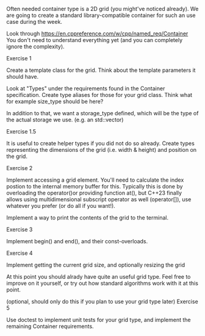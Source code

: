 Often needed container type is a 2D grid (you might've noticed already).  We are going
to create a standard library-compatible container for such an use case during the week.

Look through https://en.cppreference.com/w/cpp/named_req/Container You don't
need to understand everything yet (and you can completely ignore the complexity).


Exercise 1

Create a template class for the grid.  Think about the template parameters it should have.

Look at "Types" under the requirements found in the Container specification.  Create type
aliases for those for your grid class.  Think what for example size_type should be here?

In addition to that, we want a storage_type defined, which will be the type of the actual
storage we use. (e.g. an std::vector)

 
Exercise 1.5

It is useful to create helper types if you did not do so already.  Create types representing
the dimensions of the grid (i.e. width & height) and position on the grid.


Exercise 2

Implement accessing a grid element.  You'll need to calculate the index postion to the
internal memory buffer for this.  Typically this is done by overloading the operator()or
providing function at(), but C++23 finally allows using multidimensional subscript operator
as well (operator[]), use whatever you prefer (or do all if you want!).

Implement a way to print the contents of the grid to the terminal.


Exercise 3

Implement begin() and end(),  and their const-overloads.

 

Exercise 4

Implement getting the current grid size, and optionally resizing the grid

 

At this point you should alrady have quite an useful grid type.  Feel
free to improve on it yourself, or try out how standard algorithms work
with it at this point.

 

(optional, should only do this if you plan to use your grid type later)
Exercise 5

Use doctest to implement unit tests for your grid type, and implement
the remaining Container requirements.
